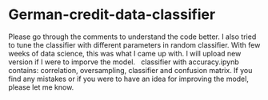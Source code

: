 # German-credit-data-classifier
Please go through the comments to understand the code better. 
I also tried to tune the classifier with different parameters in random classifier. With few weeks of data science,  this was what I came up with.
I will upload new version if I were to imporve the model.  
classifier with accuracy.ipynb contains: correlation, oversampling, classifier and confusion matrix. 
If you find any mistakes or if you were to have an idea for improving the model, please let me know. 

